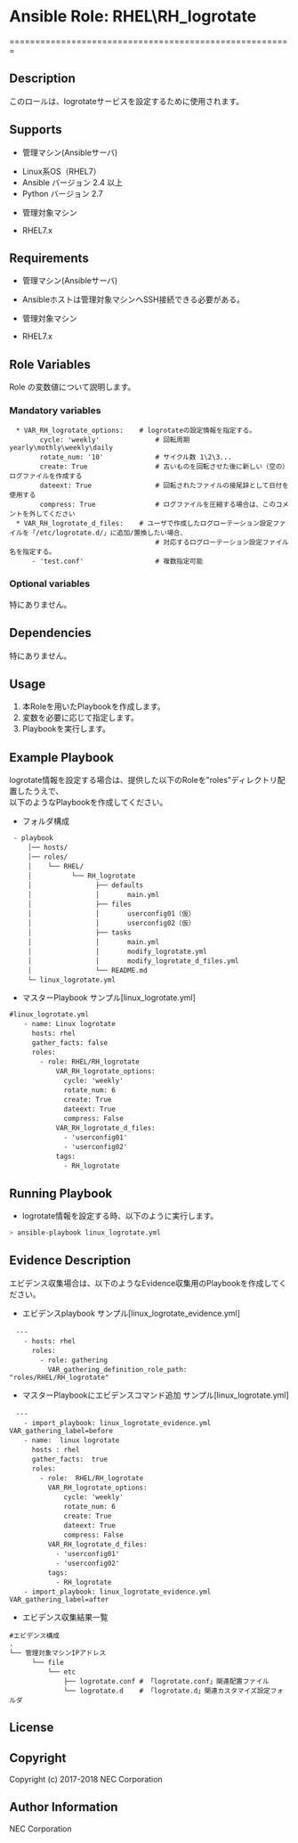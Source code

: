 # Ansible Role: RHEL\RH\_logrotate
=======================================================

## Description
このロールは、logrotateサービスを設定するために使用されます。

## Supports
- 管理マシン(Ansibleサーバ)  
 * Linux系OS（RHEL7）
 * Ansible バージョン 2.4 以上
 * Python バージョン 2.7
- 管理対象マシン  
 * RHEL7.x

## Requirements
- 管理マシン(Ansibleサーバ)  
 * Ansibleホストは管理対象マシンへSSH接続できる必要がある。
- 管理対象マシン  
 * RHEL7.x

## Role Variables
Role の変数値について説明します。

### Mandatory variables
~~~
　* VAR_RH_logrotate_options:    # logrotateの設定情報を指定する。
　      cycle: 'weekly'              # 回転周期 yearly\mothly\weekly\daily
　      rotate_num: '10'             # サイクル数 1\2\3...
　      create: True                 # 古いものを回転させた後に新しい（空の）ログファイルを作成する
　      dateext: True                # 回転されたファイルの接尾辞として日付を使用する
　      compress: True               # ログファイルを圧縮する場合は、このコメントを外してください
　* VAR_RH_logrotate_d_files:    # ユーザで作成したログローテーション設定ファイルを「/etc/logrotate.d/」に追加/置換したい場合、
　                                   # 対応するログローテーション設定ファイル名を指定する。
　    - 'test.conf'                  # 複数指定可能
~~~

### Optional variables  

特にありません。

## Dependencies  

特にありません。

## Usage  

1. 本Roleを用いたPlaybookを作成します。  
2. 変数を必要に応じて指定します。  
3. Playbookを実行します。  

## Example Playbook

logrotate情報を設定する場合は、提供した以下のRoleを"roles"ディレクトリ配置したうえで、  
以下のようなPlaybookを作成してください。  

- フォルダ構成  
~~~
 - playbook
　   │── hosts/
　   │── roles/
　   │    └── RHEL/
　   │          └── RH_logrotate
　   │                ├── defaults
　   │                │       main.yml
　   │                ├── files  
　   │                │       userconfig01（仮）
　   │                │       userconfig02（仮）
　   │                ├── tasks
　   │                │       main.yml
　   │                │       modify_logrotate.yml
　   │                │       modify_logrotate_d_files.yml
　   │                └── README.md
　   └─ linux_logrotate.yml
~~~

- マスターPlaybook サンプル[linux_logrotate.yml]  
~~~
#linux_logrotate.yml
　  - name: Linux logrotate
　    hosts: rhel
　    gather_facts: false
　    roles:
　      - role: RHEL/RH_logrotate
　          VAR_RH_logrotate_options:
　            cycle: 'weekly'
　            rotate_num: 6
　            create: True
　            dateext: True
　            compress: False
　          VAR_RH_logrotate_d_files:
　            - 'userconfig01'
　            - 'userconfig02'
　          tags:
　            - RH_logrotate
~~~

## Running Playbook

- logrotate情報を設定する時、以下のように実行します。

~~~sh
> ansible-playbook linux_logrotate.yml
~~~

## Evidence Description

エビデンス収集場合は、以下のようなEvidence収集用のPlaybookを作成してください。  

- エビデンスplaybook サンプル[linux\_logrotate\_evidence.yml]
~~~
　---
　  - hosts: rhel
　    roles:
　      - role: gathering
　        VAR_gathering_definition_role_path: "roles/RHEL/RH_logrotate"
~~~

- マスターPlaybookにエビデンスコマンド追加 サンプル[linux\_logrotate.yml]
~~~
　---
　  - import_playbook: linux_logrotate_evidence.yml VAR_gathering_label=before
　  - name:  linux logrotate
　    hosts : rhel
　    gather_facts:  true
　    roles:
　      - role:  RHEL/RH_logrotate
　        VAR_RH_logrotate_options:
　            cycle: 'weekly'
　            rotate_num: 6
　            create: True
　            dateext: True
　            compress: False
　        VAR_RH_logrotate_d_files:
　          - 'userconfig01'
　          - 'userconfig02'
　        tags:
　          - RH_logrotate
　  - import_playbook: linux_logrotate_evidence.yml VAR_gathering_label=after
~~~

- エビデンス収集結果一覧
~~~
#エビデンス構成
.
└── 管理対象マシンIPアドレス
　    └── file
　        └── etc
　            ├── logrotate.conf # 「logrotate.conf」関連配置ファイル
　            └── logrotate.d    # 「logrotate.d」関連カスタマイズ設定フォルダ
~~~

## License

## Copyright

Copyright (c) 2017-2018 NEC Corporation

## Author Information

NEC Corporation

